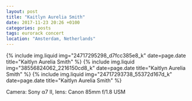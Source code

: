 ```yaml
---
layout: post
title: "Kaitlyn Aurelia Smith"
date: 2017-11-23 20:26 +0100
categories: posts
tags: eurorack concert
location: "Amsterdam, Netherlands"
---
```


{% include img.liquid img="24717295298_d7fcc385e8_k" date=page.date title="Kaitlyn Aurelia Smith" %}
{% include img.liquid img="38556824062_2216150cd8_k" date=page.date title="Kaitlyn Aurelia Smith" %}
{% include img.liquid img="24717293738_55372d167d_k" date=page.date title="Kaitlyn Aurelia Smith" %}

Camera: Sony α7 II, lens: Canon 85mm f/1.8 USM
